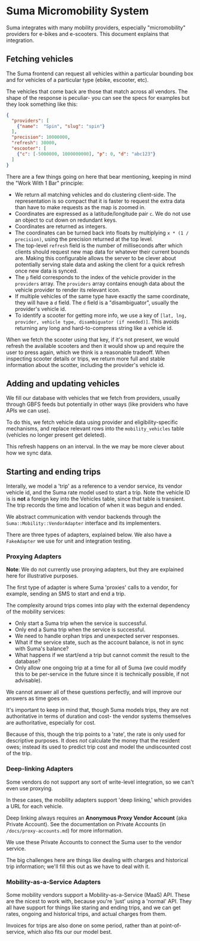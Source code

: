 # Suma Micromobility System

Suma integrates with many mobility providers,
especially "micromobility" providers for e-bikes and e-scooters.
This document explains that integration.

## Fetching vehicles

The Suma frontend can request all vehicles within a particular bounding box
and for vehicles of a particular type (ebike, escooter, etc).

The vehicles that come back are those that match across all vendors.
The shape of the response is peculiar-
you can see the specs for examples but they look something like this:

```json
{
  "providers": [
    {"name":  "Spin", "slug": "spin"}
  ],
  "precision": 10000000,
  "refresh": 30000,
  "escooter": [
    {"c": [-5000000, 1000000000], "p": 0, "d": "abc123"}
  ]
}
```

There are a few things going on here that bear mentioning,
keeping in mind the "Work With 1 Bar" principle:

- We return all matching vehicles and do clustering client-side.
  The representation is so compact that it is faster
  to request the extra data than have to make requests as the map
  is zoomed in.
- Coordinates are expressed as a latitude/longitude pair `c`.
  We do not use an object to cut down on redundant keys.
- Coordinates are returned as integers.
- The coordinates can be turned back into floats by multiplying `x * (1 / precision)`,
  using the precision returned at the top level.
- The top-level `refresh` field is the number of milliseconds after which
  clients should request new map data for whatever their current bounds are.
  Making this configurable allows the server to be clever about
  potentially serving stale data and asking the client
  for a quick refresh once new data is synced.
- The `p` field corresponds to the index of the vehicle provider
  in the `providers` array. The `providers` array contains enough data
  about the vehicle provider to render its relevant icon.
- If multiple vehicles of the same type have exactly the same coordinate,
  they will have a `d` field. The `d` field is a "disambiguator",
  usually the provider's vehicle id.
- To identify a scooter for getting more info,
  we use a key of `[lat, lng, provider, vehicle type, disambiguator (if needed)]`.
  This avoids returning any long and hard-to-compress string like a vehicle id.

When we fetch the scooter using that key, if it's not present,
we would refresh the available scooters and then it would show up and require the user to
press again, which we think is a reasonable tradeoff.
When inspecting scooter details or trips, we return more full and stable information about the scotter,
including the provider's vehicle id.

## Adding and updating vehicles

We fill our database with vehicles that we fetch from providers,
usually through GBFS feeds but potentially in other ways (like providers who have APIs we can use).

To do this, we fetch vehicle data using provider and eligibility-specific mechanisms,
and replace relevant rows into the `mobility_vehicles` table
(vehicles no longer present get deleted).

This refresh happens on an interval. In the we may be more clever about
how we sync data.

## Starting and ending trips

Interally, we model a 'trip' as a reference to a vendor service, its vendor vehicle id,
and the Suma rate model used to start a trip.
Note the vehicle ID is is **not** a foreign key into the Vehicles table, since that table is transient.
The trip records the time and location of when it was begun and ended.

We abstract communication with vendor backends through the `Suma::Mobility::VendorAdapter` interface
and its implementers.

There are three types of adapters, explained below.
We also have a `FakeAdapter` we use for unit and integration testing.

### Proxying Adapters

**Note**: We do not currently use proxying adapters,
but they are explained here for illustrative purposes.

The first type of adapter is where Suma 'proxies' calls to a vendor,
for example, sending an SMS to start and end a trip.

The complexity around trips comes into play with the external dependency of the mobility services:

- Only start a Suma trip when the service is successful.
- Only end a Suma trip when the service is successful.
- We need to handle orphan trips and unexpected server responses.
- What if the service state, such as the account balance, is not in sync with Suma's balance?
- What happens if we start/end a trip but cannot commit the result to the database?
- Only allow one ongoing trip at a time for all of Suma
  (we could modify this to be per-service in the future since it is technically possible, if not advisable).

We cannot answer all of these questions perfectly,
and will improve our answers as time goes on.

It's important to keep in mind that, though Suma models trips,
they are not authoritative in terms of duration and cost-
the vendor systems themselves are authoritative, especially for cost.

Because of this, though the trip points to a 'rate',
the rate is only used for descriptive purposes. It does *not* calculate the money
that the resident owes; instead its used to predict trip cost and model
the undiscounted cost of the trip.

### Deep-linking Adapters

Some vendors do not support any sort of write-level integration,
so we can't even use proxying.

In these cases, the mobility adapters support 'deep linking,'
which provides a URL for each vehicle.

Deep linking always requires an **Anonymous Proxy Vendor Account** (aka Private Account).
See the documentation on Private Accounts (in `/docs/proxy-accounts.md`) for more information.

We use these Private Accounts to connect the Suma user to the vendor service.

The big challenges here are things like dealing with charges
and historical trip information; we'll fill this out as we have to deal with it.

### Mobility-as-a-Service Adapters

Some mobility vendors support a Mobility-as-a-Service (MaaS) API.
These are the nicest to work with, because you're 'just' using a 'normal' API.
They all have support for things like staring and ending trips,
and we can get rates, ongoing and historical trips, and actual charges from them.

Invoices for trips are also done on some period,
rather than at point-of-service, which also fits our our model best.
